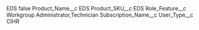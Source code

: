 <?xml version="1.0" encoding="UTF-8"?>
<CustomMetadata xmlns="http://soap.sforce.com/2006/04/metadata" xmlns:xsi="http://www.w3.org/2001/XMLSchema-instance" xmlns:xsd="http://www.w3.org/2001/XMLSchema">
    <label>EDS</label>
    <protected>false</protected>
    <values>
        <field>Product_Name__c</field>
        <value xsi:type="xsd:string">EDS</value>
    </values>
    <values>
        <field>Product_SKU__c</field>
        <value xsi:type="xsd:string">EDS</value>
    </values>
    <values>
        <field>Role_Feature__c</field>
        <value xsi:type="xsd:string">Workgroup Administrator,Technician</value>
    </values>
    <values>
        <field>Subscription_Name__c</field>
        <value xsi:nil="true"/>
    </values>
    <values>
        <field>User_Type__c</field>
        <value xsi:type="xsd:string">CIHR</value>
    </values>
</CustomMetadata>
